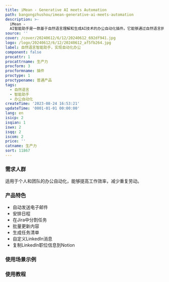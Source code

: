 ```yaml
---
title: iMean - Generative AI meets Automation
path: bangongzhushou/imean-generative-ai-meets-automation
description: >-
  iMean -
  AI智能助手是一款基于自然语言理解和生成AI技术的办公自动化插件。它能够通过自然语言执行各种任务，与各种网页和软件无缝集成，无需连接。您可以使用iMean来自动发送电子邮件、安排日程、在Jira中分割任务等。它能够理解自然语言并与系统交互完成任务，帮助您提高工作效率。
source: ''
cover: /cover/20240612/6/12/20240612_692df941.jpg
logo: /logo/20240612/6/12/20240612_af5fb264.jpg
label: 自然语言智能助手，实现自动化办公
component: false
procattr: 1
procattrname: 生产力
procform: 3
procformname: 插件
proctype: 1
proctypename: 普通产品
tags:
  - 自然语言
  - 智能助手
  - 办公自动化
createTime: '2023-08-24 16:53:21'
updateTime: '0001-01-01 00:00:00'
lang: en
isicp: 2
isqian: 1
iswx: 2
isqq: 2
iscom: 2
price: ''
catname: 生产力
sort: 11867
---
```




### 需求人群
适用于个人和团队的办公自动化，能够提高工作效率，减少重复劳动。

### 产品特色
- 自动发送电子邮件
- 安排日程
- 在Jira中分割任务
- 批量更新内容
- 生成任务清单
- 自定义LinkedIn消息
- 复制LinkedIn职位信息到Notion

### 使用场景示例


### 使用教程


  
